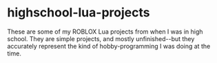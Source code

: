 # highschool-lua-projects
These are some of my ROBLOX Lua projects from when I was in high school. They are simple projects, and mostly unfinished--but they accurately represent the kind of hobby-programming I was doing at the time.
